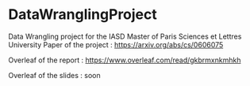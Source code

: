 # DataWranglingProject
Data Wrangling project for the IASD Master of Paris Sciences et Lettres University
Paper of the project : https://arxiv.org/abs/cs/0606075

Overleaf of the report : https://www.overleaf.com/read/gkbrmxnkmhkh

Overleaf of the slides : soon
